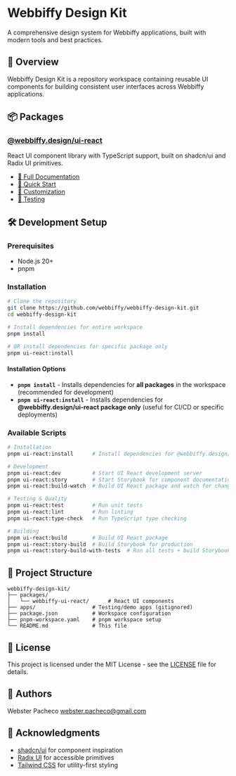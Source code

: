 # Webbiffy Design Kit

A comprehensive design system for Webbiffy applications, built with modern tools and best practices.

## 🚀 Overview

Webbiffy Design Kit is a repository workspace containing reusable UI components for building consistent user interfaces across Webbiffy applications.

## 📦 Packages

### [@webbiffy.design/ui-react](./packages/webbiffy-ui-react/README.md)

React UI component library with TypeScript support, built on shadcn/ui and Radix UI primitives.

- [📖 Full Documentation](./packages/webbiffy-ui-react/README.md)
- [🚀 Quick Start](./packages/webbiffy-ui-react/README.md#-quick-start)
- [🎨 Customization](./packages/webbiffy-ui-react/README.md#-customization)
- [🧪 Testing](./packages/webbiffy-ui-react/README.md#-testing)

## 🛠 Development Setup

### Prerequisites

- Node.js 20+
- pnpm

### Installation

```bash
# Clone the repository
git clone https://github.com/webbiffy/webbiffy-design-kit.git
cd webbiffy-design-kit

# Install dependencies for entire workspace
pnpm install

# OR install dependencies for specific package only
pnpm ui-react:install
```

#### Installation Options

- **`pnpm install`** - Installs dependencies for **all packages** in the workspace (recommended for development)
- **`pnpm ui-react:install`** - Installs dependencies for **@webbiffy.design/ui-react package only** (useful for CI/CD or specific deployments)

### Available Scripts

```bash
# Installation
pnpm ui-react:install      # Install dependencies for @webbiffy.design/ui-react package only

# Development
pnpm ui-react:dev          # Start UI React development server
pnpm ui-react:story        # Start Storybook for component documentation
pnpm ui-react:build-watch  # Build UI React package and watch for changes

# Testing & Quality
pnpm ui-react:test         # Run unit tests
pnpm ui-react:lint         # Run linting
pnpm ui-react:type-check   # Run TypeScript type checking

# Building
pnpm ui-react:build        # Build UI React package
pnpm ui-react:story-build  # Build Storybook for production
pnpm ui-react:story-build-with-tests  # Run all tests + build Storybook (recommended for deployment)
```

## 🎯 Project Structure

```
webbiffy-design-kit/
├── packages/
│   └── webbiffy-ui-react/      # React UI components
├── apps/                  # Testing/demo apps (gitignored)
├── package.json           # Workspace configuration
├── pnpm-workspace.yaml    # pnpm workspace setup
└── README.md              # This file
```

## 📄 License

This project is licensed under the MIT License - see the [LICENSE](LICENSE) file for details.

## 👥 Authors

Webster Pacheco <webster.pacheco@gmail.com>

## 🙏 Acknowledgments

- [shadcn/ui](https://ui.shadcn.com/) for component inspiration
- [Radix UI](https://www.radix-ui.com/) for accessible primitives
- [Tailwind CSS](https://tailwindcss.com/) for utility-first styling
